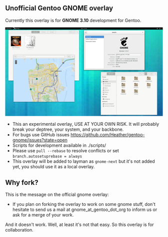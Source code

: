 Unofficial Gentoo GNOME overlay
-------------------------------

Currently this overlay is for **GNOME 3.10** development for Gentoo.

![](ss.png?raw=true)

* This an experimental overlay, USE AT YOUR OWN RISK. It will probably break your deptree, your system, and your backbone.
* For bugs use GitHub issues https://github.com/Heather/gentoo-gnome/issues?state=open
* Scripts for development available in ./scripts/
* Please use `pull --rebase` to resolve conflicts or set `branch.autosetuprebase = always`
* This overlay will be added to layman as `gnome-next` but it's not added yet, you should use it as a local overlay.

Why fork?
---------

This is the message on the official gnome overlay:

* If you plan on forking the overlay to work on some gnome stuff, don't hesitate
  to send us a mail at gnome_at_gentoo_dot_org to inform us or ask for a merge
  of your work.

And it doesn't work. Well, at least it's not that easy. So this overlay is for collaboration.
